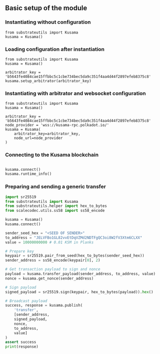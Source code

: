 ## Basic setup of the module

### Instantiating without configuration
```
from substrateutils import Kusama
kusama = Kusama()
```

### Loading configuration after instantiation
```
from substrateutils import Kusama
kusama = Kusama()

arbitrator_key = 'b5643fe4084cae15ffbbc5c1cbe734bec5da9c351f4aa4d44f2897efeb8375c8'
kusama.setup_arbitrator(arbitrator_key)
```

### Instantiating with arbitrator and websocket configuration
```
from substrateutils import Kusama
kusama = Kusama()

arbitrator_key = 'b5643fe4084cae15ffbbc5c1cbe734bec5da9c351f4aa4d44f2897efeb8375c8'
node_provider = 'wss://kusama-rpc.polkadot.io/'
kusama = Kusama(
    arbitrator_key=arbitrator_key,
    node_url=node_provider
)
```

### Connecting to the Kusama blockchain
```python

kusama.connect()
kusama.runtime_info()
```

### Preparing and sending a generic transfer

```python
import sr25519
from substrateutils import Kusama
from substrateutils.helper import hex_to_bytes
from scalecodec.utils.ss58 import ss58_encode

kusama = Kusama()
kusama.connect()

sender_seed_hex = "<SEED OF SENDER>"
to_address = "JELVFBo1GL82vvEtDqVZMd2NDTFgQC3oi8W2fV3Xtm6CLXX"
value = 10000000000 # 0.01 KSM in Planks

# Prepare key
keypair = sr25519.pair_from_seed(hex_to_bytes(sender_seed_hex))
sender_address = ss58_encode(keypair[0], 2)

# Get transaction payload to sign and nonce
payload = kusama.transfer_payload(sender_address, to_address, value)
nonce = kusama.get_nonce(sender_address)

# Sign payload
signed_payload = sr25519.sign(keypair, hex_to_bytes(payload)).hex()

# Broadcast payload
success, response = kusama.publish(
    'transfer',
    [sender_address,
    signed_payload,
    nonce,
    to_address,
    value]
)
assert success
print(response)
```
